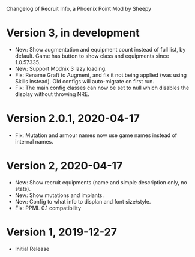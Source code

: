 Changelog of Recruit Info, a Phoenix Point Mod by Sheepy

# Version 3, in development

* New: Show augmentation and equipment count instead of full list, by default.  Game has button to show class and equipments since 1.0.57335.
* New: Support Modnix 3 lazy loading.
* Fix: Rename Graft to Augment, and fix it not being applied (was using Skills instead). Old configs will auto-migrate on first run.
* Fix: The main config classes can now be set to null which disables the display without throwing NRE.

# Version 2.0.1, 2020-04-17

* Fix: Mutation and armour names now use game names instead of internal names.

# Version 2, 2020-04-17

* New: Show recruit equipments (name and simple description only, no stats).
* New: Show mutations and implants.
* New: Config to what info to displan and font size/style.
* Fix: PPML 0.1 compatibility

# Version 1, 2019-12-27

* Initial Release